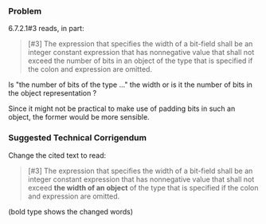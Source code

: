 ### Problem

6.7.2.1#3 reads, in part:

> \[#3\] The expression that specifies the width of a bit-field shall be an
> integer constant expression that has nonnegative value that shall not exceed the
> number of bits in an object of the type that is specified if the colon and
> expression are omitted.

Is "the number of bits of the type ..." the width or is it the number of bits in
the object representation ?

Since it might not be practical to make use of padding bits in such an object,
the former would be more sensible.

### Suggested Technical Corrigendum

Change the cited text to read:

> \[#3\] The expression that specifies the width of a bit-field shall be an
> integer constant expression that has nonnegative value that shall not exceed
> **the width of an object** of the type that is specified if the colon and
> expression are omitted.

(bold type shows the changed words)
